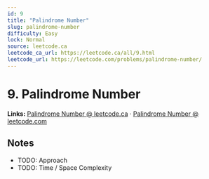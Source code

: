 ```yaml
--- 
id: 9
title: "Palindrome Number"
slug: palindrome-number
difficulty: Easy
lock: Normal
source: leetcode.ca
leetcode_ca_url: https://leetcode.ca/all/9.html
leetcode_url: https://leetcode.com/problems/palindrome-number/
---
```


# 9. Palindrome Number

**Links:** [Palindrome Number @ leetcode.ca](https://leetcode.ca/all/9.html) · [Palindrome Number @ leetcode.com](https://leetcode.com/problems/palindrome-number/)

## Notes
- TODO: Approach
- TODO: Time / Space Complexity
